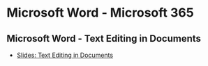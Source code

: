 # Microsoft Word - Microsoft 365

## Microsoft Word - Text Editing in Documents

- [Slides: Text Editing in Documents](https://docs.google.com/presentation/d/16ibxgkgIlpmqx1dYlBPXVBxf_izvu35_wuOTJ9tFrrg/edit?usp=sharing)
  
